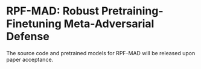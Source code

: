 # RPF-MAD: Robust Pretraining-Finetuning Meta-Adversarial Defense

The source code and pretrained models for RPF-MAD will be released upon paper acceptance.
